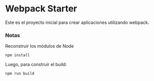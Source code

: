 # Webpack Starter

Este es el proyecto inicial para crear aplicaciones utilizando webpack.

### Notas
Reconstruir los módulos de Node
```
npm install
```
Luego, para construir el build:
```
npm run build
```